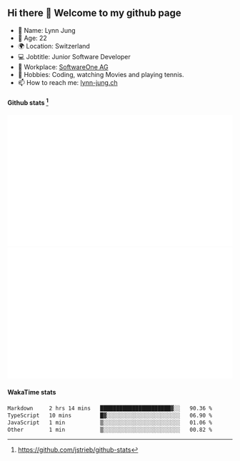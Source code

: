 ## Hi there 👋 Welcome to my github page

- 🧑 Name: Lynn Jung
- 🔞 Age: 22
- 🌍 Location: Switzerland
- 💻 Jobtitle: Junior Software Developer
- 🏢 Workplace: [SoftwareOne AG](https://www.softwareone.com/)
- 🎾 Hobbies: Coding, watching Movies and playing tennis.
- 📫 How to reach me: [lynn-jung.ch](https://lynn-jung.ch/)


#### Github stats [^1]
![](https://github.com/lynn-jung/github-stats/blob/master/generated/overview.svg)  ![](https://github.com/lynn-jung/github-stats/blob/master/generated/languages.svg)


#### WakaTime stats
<!--START_SECTION:waka-->

```text
Markdown     2 hrs 14 mins   ██████████████████████▓░░   90.36 %
TypeScript   10 mins         █▓░░░░░░░░░░░░░░░░░░░░░░░   06.90 %
JavaScript   1 min           ▒░░░░░░░░░░░░░░░░░░░░░░░░   01.06 %
Other        1 min           ▒░░░░░░░░░░░░░░░░░░░░░░░░   00.82 %
```

<!--END_SECTION:waka-->

[^1]: https://github.com/jstrieb/github-stats

